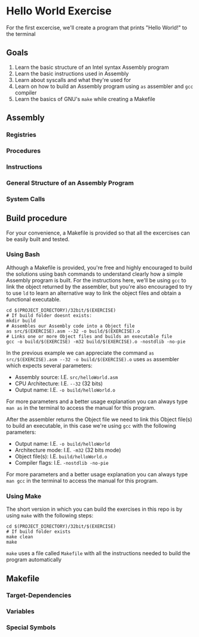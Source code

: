 # Hello World Exercise

For the first excercise, we'll create a program that prints "Hello World!" to the terminal

## Goals

1. Learn the basic structure of an Intel syntax Assembly program
2. Learn the basic instructions used in Assembly
3. Learn about syscalls and what they're used for
4. Learn on how to build an Assembly program using `as` assembler and `gcc` compiler
5. Learn the basics of GNU's `make` while creating a Makefile

## Assembly

### Registries

### Procedures

### Instructions

### General Structure of an Assembly Program

### System Calls

## Build procedure

For your convenience, a Makefile is provided so that all the excercises can be easily built and tested.

### Using Bash

Although a Makefile is provided, you're free and highly encouraged to build the solutions using bash commands to understand clearly how a simple Assembly program is built.
For the instructions here, we'll be using `gcc` to link the object returned by the assembler, but you're also encouraged to try to use `ld` to learn an alternative way to link the object files and obtain a functional executable.

```shell
cd $(PROJECT_DIRECTORY)/32bit/$(EXERCISE)
# If build folder doesnt exists:
mkdir build
# Assembles our Assembly code into a Object file
as src/$(EXERCISE).asm --32 -o build/$(EXERCISE).o
# Links one or more Object files and builds an executable file
gcc -o build/$(EXERCISE) -m32 build/$(EXERCISE).o -nostdlib -no-pie
```

In the previous example we can appreciate the command `as src/$(EXERCISE).asm --32 -o build/$(EXERCISE).o` uses `as` assembler which expects several parameters:

- Assembly source: I.E. `src/helloWorld.asm`
- CPU Architecture: I.E. `--32` (32 bits)
- Output name: I.E. `-o build/helloWorld.o`

For more parameters and a better usage explanation you can always type `man as` in the terminal to access the manual for this program.

After the assembler returns the Object file we need to link this Object file(s) to build an executable, in this case we're using `gcc` with the following parameters:

- Output name: I.E. `-o build/helloWorld`
- Architecture mode: I.E. `-m32` (32 bits mode)
- Object file(s): I.E. `build/helloWorld.o`
- Compiler flags: I.E. `-nostdlib -no-pie`

For more parameters and a better usage explanation you can always type `man gcc` in the terminal to access the manual for this program.

### Using Make

The short version in which you can build the exercises in this repo is by using `make` with the following steps:

```shell
cd $(PROJECT_DIRECTORY)/32bit/$(EXERCISE)
# If build folder exists
make clean
make
```

`make` uses a file called `Makefile` with all the instructions needed to build the program automatically

## Makefile

### Target-Dependencies

### Variables

### Special Symbols
